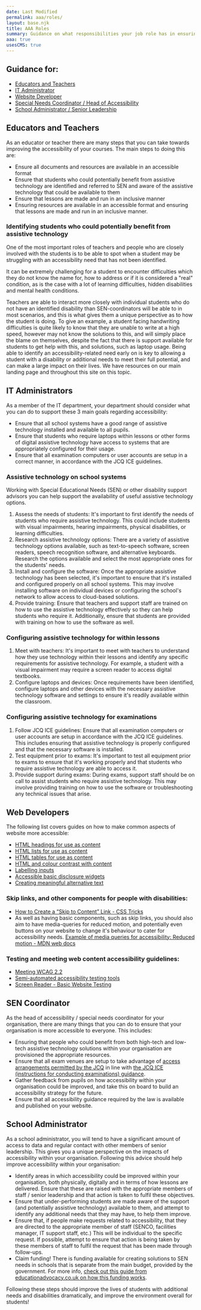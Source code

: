 ```yaml
---
date: Last Modified
permalink: aaa/roles/
layout: base.njk
title: AAA Roles
summary: Guidance on what responsibilities your job role has in ensuring learners are provided with the necessary support and accommodations they need throughout their education
aaa: true
usesCMS: true
---
```

## Guidance for:

* [Educators and Teachers](#educators)
* [IT Administrator](#ITAdmin)
* [Website Developer](#webDev)
* [Special Needs Coordinator / Head of Accessibility](#SENCoordinator)
* [School Administrator / Senior Leadership](#schoolAdmin)

## Educators and Teachers

As an educator or teacher there are many steps that you can take towards improving the accessibility of your courses. The main steps to doing this are:

* Ensure all documents and resources are available in an accessible format
* Ensure that students who could potentially benefit from assistive technology are identified and referred to SEN and aware of the assistive technology that could be available to them
* Ensure that lessons are made and run in an inclusive manner
* Ensuring resources are available in an accessible format and ensuring that lessons are made and run in an inclusive manner.

### Identifying students who could potentially benefit from assistive technology

One of the most important roles of teachers and people who are closely involved with the students is to be able to spot when a student may be struggling with an accessibility need that has not been identified.

It can be extremely challenging for a student to encounter difficulties which they do not know the name for, how to address or if it is considered a "real" condition, as is the case with a lot of learning difficulties, hidden disabilities and mental health conditions.

Teachers are able to interact more closely with individual students who do not have an identified disability than SEN-coordinators will be able to in most scenarios, and this is what gives them a unique perspective as to how the student is doing. To give an example, a student facing handwriting difficulties is quite likely to know that they are unable to write at a high speed, however may not know the solutions to this, and will simply place the blame on themselves, despite the fact that there is support available for students to get help with this, and solutions, such as laptop usage. Being able to identify an accessibility-related need early on is key to allowing a student with a disability or additional needs to meet their full potential, and can make a large impact on their lives.
We have resources on our main landing page and throughout this site on this topic.

## IT Administrators

As a member of the IT department, your department should consider what you can do to support these 3 main goals regarding accessibility:

* Ensure that all school systems have a good range of assistive technology installed and available to all pupils.
* Ensure that students who require laptops within lessons or other forms of digital assistive technology have access to systems that are appropriately configured for their usage.
* Ensure that all examination computers or user accounts are setup in a correct manner, in accordance with the JCQ ICE guidelines.

### Assistive technology on school systems

Working with Special Educational Needs (SEN) or other disability support advisors you can help support the availability of useful assistive technology options.

1. Assess the needs of students: It's important to first identify the needs of students who require assistive technology. This could include students with visual impairments, hearing impairments, physical disabilities, or learning difficulties.
2. Research assistive technology options: There are a variety of assistive technology options available, such as text-to-speech software, screen readers, speech recognition software, and alternative keyboards. Research the options available and select the most appropriate ones for the students' needs.
3. Install and configure the software: Once the appropriate assistive technology has been selected, it's important to ensure that it's installed and configured properly on all school systems. This may involve installing software on individual devices or configuring the school's network to allow access to cloud-based solutions.
4. Provide training: Ensure that teachers and support staff are trained on how to use the assistive technology effectively so they can help students who require it. Additionally, ensure that students are provided with training on how to use the software as well.

### Configuring assistive technology for within lessons

1. Meet with teachers: It's important to meet with teachers to understand how they use technology within their lessons and identify any specific requirements for assistive technology. For example, a student with a visual impairment may require a screen reader to access digital textbooks.
2. Configure laptops and devices: Once requirements have been identified, configure laptops and other devices with the necessary assistive technology software and settings to ensure it's readily available within the classroom.

### Configuring assistive technology for examinations

1. Follow JCQ ICE guidelines: Ensure that all examination computers or user accounts are setup in accordance with the JCQ ICE guidelines. This includes ensuring that assistive technology is properly configured and that the necessary software is installed.
2. Test equipment prior to exams: It's important to test all equipment prior to exams to ensure that it's working properly and that students who require assistive technology are able to access it.
3. Provide support during exams: During exams, support staff should be on call to assist students who require assistive technology. This may involve providing training on how to use the software or troubleshooting any technical issues that arise.

## Web Developers

The following list covers guides on how to make common aspects of website more accessible:

* [HTML headings for use as content](/guides/html-headings-for-use-as-content/)
* [HTML lists for use as content](/guides/html-lists-for-use-as-content/)
* [HTML tables for use as content](/guides/html-tables-for-use-as-content/)
* [HTML and colour contrast with content](/guides/html-and-colour-contrast-with-content/)
* [Labelling inputs](/guides/labelling-inputs/)
* [Accessible basic disclosure widgets](/guides/accessible-basic-disclosure-widgets/)
* [Creating meaningful alternative text](/guides/creating-meaningful-alternative-text/)

### Skip links, and other components for people with disabilities:

* [How to Create a “Skip to Content” Link - CSS Tricks](https://css-tricks.com/how-to-create-a-skip-to-content-link/)
* As well as having basic components, such as skip links, you should also aim to have media-queries for reduced motion, and potentially even buttons on your website to change it's behaviour to cater for accessibility needs. [Example of media queries for accessibility: Reduced motion - MDN web docs](https://developer.mozilla.org/en-US/docs/Web/CSS/Media_Queries/Using_Media_Queries_for_Accessibility)

### Testing and meeting web content accessibility guidelines:

* [Meeting WCAG 2.2](/guides/meeting-wcag-2-2/)
* [Semi-automated accessibility testing tools](/guides/semi-automated-accessibility-testing-tools/)
* [Screen Reader - Basic Website Testing](/guides/screen-reader-basic-website-testing/)

## SEN Coordinator

As the head of accessibility / special needs coordinator for your organisation, there are many things that you can do to ensure that your organisation is more accessible to everyone. This includes:

* Ensuring that people who could benefit from both high-tech and low-tech assistive technology solutions within your organisation are provisioned the appropriate resources.
* Ensure that all exam venues are setup to take advantage of [access arrangements permitted by the JCQ](https://www.jcq.org.uk/exams-office/access-arrangements-and-special-consideration/regulations-and-guidance/) in line with [the JCQ ICE (instructions for conducting examinations) guidance](https://www.jcq.org.uk/exams-office/ice---instructions-for-conducting-examinations/).
* Gather feedback from pupils on how accessibility within your organisation could be improved, and take this on board to build an accessibility strategy for the future.
* Ensure that all accessibility guidance required by the law is available and published on your website.

## School Administrator

As a school administrator, you will tend to have a significant amount of access to data and regular contact with other members of senior leadership. This gives you a unique perspective on the impacts of accessibility within your organisation. Following this advice should help improve accessibility within your organisation:

* Identify areas in which accessibility could be improved within your organisation, both physically, digitally and in terms of how lessons are delivered. Ensure that these are raised with the appropriate members of staff / senior leadership and that action is taken to fulfil these objectives.
* Ensure that under-performing students are made aware of the support (and potentially assistive technology) available to them, and attempt to identify any additional needs that they may have, to help them improve.
* Ensure that, if people make requests related to accessibility, that they are directed to the appropriate member of staff (SENCO, facilities manager, IT support staff, etc.) This will be individual to the specific request. If possible, attempt to ensure that action is being taken by these members of staff to fulfil the request that has been made through follow-ups.
* Claim funding! There is funding available for creating solutions to SEN needs in schools that is separate from the main budget, provided by the government. For more info, [check out this guide from educationadvocacy.co.uk on how this funding works](https://educationadvocacy.co.uk/sen-funding/).

Following these steps should improve the lives of students with additional needs and disabilities dramatically, and improve the environment overall for students!